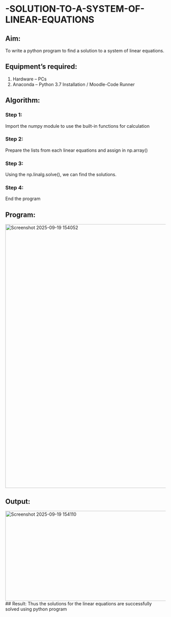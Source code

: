 # -SOLUTION-TO-A-SYSTEM-OF-LINEAR-EQUATIONS
## Aim:
To write a python program to find a solution to a system of linear equations.
## Equipment’s required:
1. 	Hardware – PCs
2. 	Anaconda – Python 3.7 Installation / Moodle-Code Runner
## Algorithm:
### Step 1: 
Import the numpy module to use the built-in functions for calculation
### Step 2: 
Prepare the lists from each linear equations and assign in np.array()
### Step 3: 
Using the np.linalg.solve(), we can find the solutions.
### Step 4: 
End the program
## Program:
<img width="1313" height="829" alt="Screenshot 2025-09-19 154052" src="https://github.com/user-attachments/assets/2400de82-8f97-4317-b5ef-b75593b76105" />

## Output:
<img width="1270" height="283" alt="Screenshot 2025-09-19 154110" src="https://github.com/user-attachments/assets/06c811d6-170c-47e8-94ab-f3258403cf97" />
## Result: 
Thus the solutions for the linear equations are successfully solved using python program

